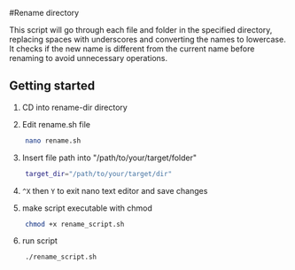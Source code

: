 #Rename directory

This script will go through each file and folder in the specified directory, replacing spaces with underscores and converting the names to lowercase. It checks if the new name is different from the current name before renaming to avoid unnecessary operations.

## Getting started

1. CD into rename-dir directory

2. Edit rename.sh file
```bash
    nano rename.sh
```

3. Insert file path into "/path/to/your/target/folder"
```bash
    target_dir="/path/to/your/target/dir"
```

4. ```^X``` then ```Y``` to exit nano text editor and save changes

5. make script executable with chmod
```bash
    chmod +x rename_script.sh
```

6. run script 
```bash
    ./rename_script.sh
```
